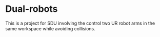 # Dual-robots

This is a project for SDU involving the control two UR robot arms in the same workspace while avoiding collisions. 
